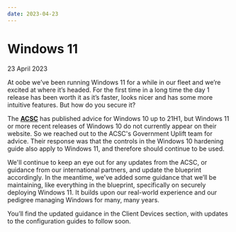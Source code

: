 ```yaml
---
date: 2023-04-23
---
```


# Windows 11

23 April 2023

At oobe we’ve been running Windows 11 for a while in our fleet and we’re excited at where it’s headed. For the first time in a long time the day 1 release has been worth it as it’s faster, looks nicer and has some more intuitive features. But how do you secure it?

The [**ACSC**](https://www.cyber.gov.au) has published advice for Windows 10 up to 21H1, but Windows 11 or more recent releases of Windows 10 do not currently appear on their website. So we reached out to the ACSC's Government Uplift team for advice. Their response was that the controls in the Windows 10 hardening guide also apply to Windows 11, and therefore should continue to be used.

We'll continue to keep an eye out for any updates from the ACSC, or guidance from our international partners, and update the blueprint accordingly. In the meantime, we’ve added some guidance that we’ll be maintaining, like everything in the blueprint, specifically on securely deploying Windows 11. It builds upon our real-world experience and our pedigree managing Windows for many, many years.

You’ll find the updated guidance in the Client Devices section, with updates to the configuration guides to follow soon.
